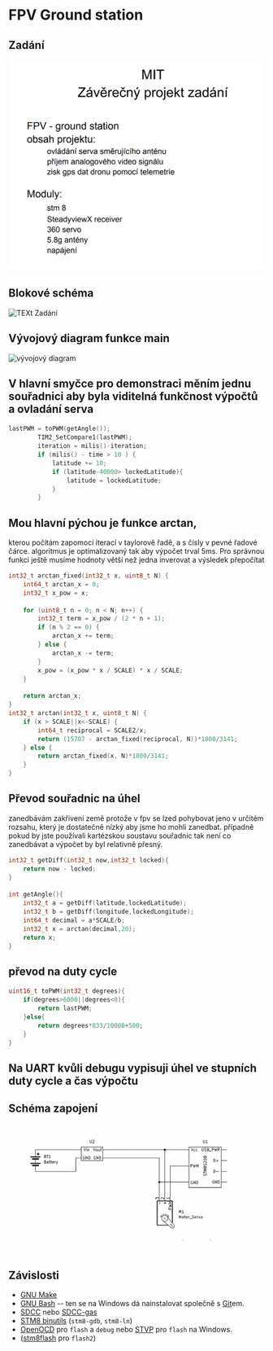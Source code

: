 FPV Ground station
==============================
Zadání
-------------------------------
<img title="a title" alt="TEXt Zadání" src="/iScreen Shoter - Google Chrome - 240617092447.jpg">

Blokové schéma
------------------------------------
<img title="a title" alt="TEXt Zadání" src="/vyvoják.jpg">


Vývojový diagram funkce main
------------------------------------
<img title="a title" alt="vývojový diagram" src="/vyvoják.jpg">


## V hlavní smyčce pro demonstraci měním jednu souřadnici aby byla viditelná funkčnost výpočtů a ovladání serva

```c
lastPWM = toPWM(getAngle());
        TIM2_SetCompare1(lastPWM);
        iteration = milis()-iteration;
        if (milis() - time > 10 ) {
            latitude += 10;
            if (latitude-40000> lockedLatitude){
                latitude = lockedLatitude;
            }
        }
```
## Mou hlavní pýchou je funkce arctan,
kterou počítám zapomocí iterací v taylorově řadě, a s čísly v pevné řadové čárce.
algoritmus je optimalizovaný tak aby výpočet trval 5ms. Pro správnou funkci ještě musíme hodnoty větší než jedna inverovat a výsledek přepočítat


```c
int32_t arctan_fixed(int32_t x, uint8_t N) {
    int64_t arctan_x = 0;
    int32_t x_pow = x;  

    for (uint8_t n = 0; n < N; n++) {
        int32_t term = x_pow / (2 * n + 1);
        if (n % 2 == 0) {
            arctan_x += term;
        } else {
            arctan_x -= term;
        }
        x_pow = (x_pow * x / SCALE) * x / SCALE;
    }

    return arctan_x;
}
int32_t arctan(int32_t x, uint8_t N) {
    if (x > SCALE||x<-SCALE) {
        int64_t reciprocal = SCALE2/x;  
        return (15707 - arctan_fixed(reciprocal, N))*1800/3141;
    } else {
        return arctan_fixed(x, N)*1800/3141;
    }
}
```
## Převod souřadnic na úhel
zanedbávám zakřivení země protože v fpv se lzed pohybovat jeno v určitém rozsahu, který je dostatečně nízký aby jsme ho mohli zanedbat.
případně pokud by jste používali kartézskou soustavu souřadnic tak není co zanedbávat a výpočet by byl relativně přesný.
```c
int32_t getDiff(int32_t now,int32_t locked){
    return now - locked; 
}

int getAngle(){
    int32_t a = getDiff(latitude,lockedLatitude);
    int32_t b = getDiff(longitude,lockedLongitude);
    int64_t decimal = a*SCALE/b;
    int32_t x = arctan(decimal,20);
    return x;
}
```

## převod na duty cycle
```c
uint16_t toPWM(int32_t degrees){
    if(degrees>6000||degrees<0){
        return lastPWM;
    }else{
        return degrees*833/10000+500;
    }
}
```

## Na UART kvůli debugu vypisuji úhel ve stupních duty cycle a čas výpočtu





Schéma zapojení
------------------------------------
<img title="a title" alt="TEXt Zadání" src="/iScreen Shoter - Acrobat - 240617092623.jpg">




Závislosti
---------------

* [GNU Make](https://www.gnu.org/software/make/)
* [GNU Bash](https://www.gnu.org/software/bash/) -- ten se na Windows
  dá nainstalovat společně s [Git](https://git-scm.com/download/win)em.
* [SDCC](http://sdcc.sourceforge.net/)
  nebo [SDCC-gas](https://github.com/XaviDCR92/sdcc-gas)
* [STM8 binutils](https://stm8-binutils-gdb.sourceforge.io) (`stm8-gdb`, `stm8-ln`)
* [OpenOCD](https://openocd.org/) pro `flash` a `debug`
  nebo [STVP](https://www.st.com/en/development-tools/stvp-stm8.html)
  pro `flash` na Windows.
* ([stm8flash](https://github.com/vdudouyt/stm8flash) pro `flash2`)



